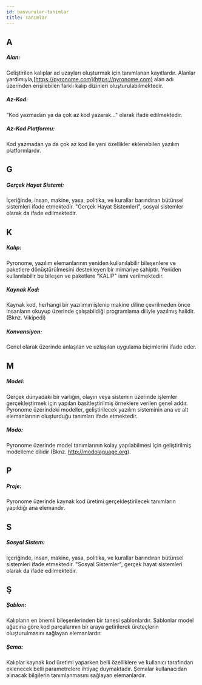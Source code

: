 ```yaml
---
id: basvurular-tanimlar
title: Tanımlar
---
```


<a id="aHeaderMenuAnchor" data-header-menu="Docs"></a>

## A

##### Alan:
Geliştirilen kalıplar ad uzayları oluşturmak için tanımlanan kayıtlardır. Alanlar yardımıyla,[https://pyronome.com](https://pyronome.com) alan adı üzerinden erişilebilen farklı kalıp dizinleri oluşturulabilmektedir.

##### Az-Kod:
"Kod yazmadan ya da çok az kod yazarak..." olarak ifade edilmektedir.

##### Az-Kod Platformu:
Kod yazmadan ya da çok az kod ile yeni özellikler eklenebilen yazılım platformlardır.

## G

##### Gerçek Hayat Sistemi:
İçeriğinde, insan, makine, yasa, politika, ve kurallar barındıran bütünsel sistemleri ifade etmektedir. "Gerçek Hayat Sistemleri", sosyal sistemler olarak da ifade edilmektedir.

## K

##### Kalıp:
Pyronome, yazılım elemanlarının yeniden kullanılabilir bileşenlere ve paketlere dönüştürülmesini destekleyen bir mimariye sahiptir. Yeniden kullanılabilir bu bileşen ve paketlere "KALIP" ismi verilmektedir.

##### Kaynak Kod:
Kaynak kod, herhangi bir yazılımın işlenip makine diline çevrilmeden önce insanların okuyup üzerinde çalışabildiği programlama diliyle yazılmış halidir. (Bknz. Vikipedi)

##### Konvansiyon:
Genel olarak üzerinde anlaşılan ve uzlaşılan uygulama biçimlerini ifade eder.

## M

##### Model:
Gerçek dünyadaki bir varlığın, olayın veya sistemin üzerinde işlemler gerçekleştirmek için yapılan basitleştirilmiş örneklere verilen genel addır. Pyronome üzerindeki modeller, geliştirilecek yazılım sisteminin ana ve alt elemanlarının oluşturduğu tanımları ifade etmektedir.

##### Modo:
Pyronome üzerinde model tanımlarının kolay yapılabilmesi için geliştirilmiş modelleme dilidir (Bknz. http://modolaguage.org).

## P

##### Proje:
Pyronome üzerinde kaynak kod üretimi gerçekleştirilecek tanımların yapıldığı ana elemandır.

## S

##### Sosyal Sistem:
İçeriğinde, insan, makine, yasa, politika, ve kurallar barındıran bütünsel sistemleri ifade etmektedir. "Sosyal Sistemler", gerçek hayat sistemleri olarak da ifade edilmektedir.

## Ş

##### Şablon:
Kalıpların en önemli bileşenlerinden bir tanesi şablonlardır. Şablonlar model ağacına göre kod parçalarının bir araya getirilerek üreteçlerin oluşturulmasını sağlayan elemanlardır.

##### Şema:
Kalıplar kaynak kod üretimi yaparken belli özelliklere ve kullanıcı tarafından eklenecek belli parametrelere ihtiyaç duymaktadır. Şemalar kullanacıdan alınacak bilgilerin tanımlanmasını sağlayan elemanlardır.